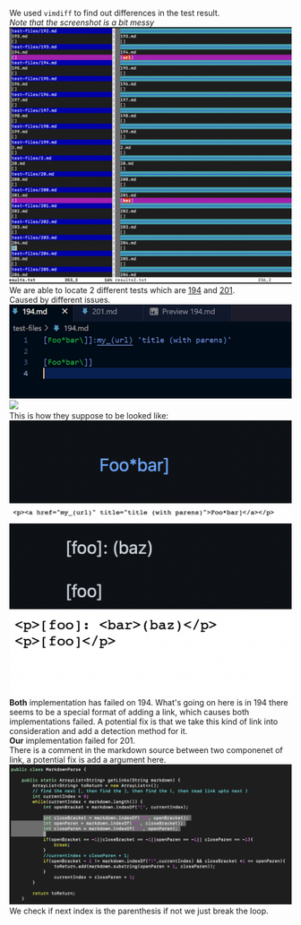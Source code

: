 We used `vimdiff` to find out differences in the test result.  
*Note that the screenshot is a bit messy*
![](LR5/vd.png)  
We are able to locate 2 different tests which are [194](https://github.com/nidhidhamnani/markdown-parser/blob/main/test-files/194.md) and [201](https://github.com/nidhidhamnani/markdown-parser/blob/main/test-files/194.md).  
Caused by different issues.  
![](LR5/194.png)  
![](LR5/195.png)  
This is how they suppose to be looked like:  
![](LR5/1941.png)  
![](LR5/1942.png)  
![](LR5/2011.png)  
![](LR5/2012.png)  
**Both** implementation has failed on 194. 
What's going on here is in 194 there seems to be a special format of adding a link, which causes both implementations failed. 
A potential fix is that we take this kind of link into consideration and add a detection method for it.  
**Our** implementation failed for 201.  
There is a comment in the markdown source between two componenet of link, a potential fix is add a argument here.  
![](LR5/fix.png)
We check if next index is the parenthesis if not we just break the loop.
